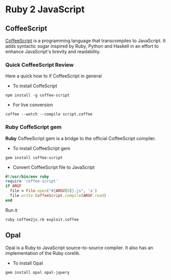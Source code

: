 # Ruby 2 JavaScript



## CoffeeScript
[CoffeeScript][1] is a programming language that transcompiles to JavaScript. It adds syntactic sugar inspired by Ruby, Python and Haskell in an effort to enhance JavaScript's brevity and readability.
 

### Quick CoffeeScript Review 

Here a quick how to if CoffeeScript in general 

- To install CoffeScript 
```
npm install -g coffee-script
```

- For live conversion 
```
coffee --watch --compile script.coffee 
```

### Ruby CoffeScript gem 
**Ruby** CoffeeScript gem is a bridge to the official CoffeeScript compiler. 

- To install CoffeeScript gem
```
gem install coffee-script
```

- Convert CoffeeScript file to JavaScript 

```ruby
#!/usr/bin/env ruby
require 'coffee-script'
if ARGF
  file = File.open("#{ARGV[0]}.js", 'a')
  file.write CoffeeScript.compile(ARGF.read)
end
```

Run it
```
ruby coffee2js.rb exploit.coffee 
```




## Opal 
Opal is a Ruby to JavaScript source-to-source compiler. It also has an implementation of the Ruby corelib.

- To install Opal
```
gem install opal opal-jquery
```





<br><br><br>
---
[1]: http://coffeescript.org
[5]: http://js2.coffee/